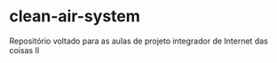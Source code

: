 # clean-air-system
Repositório voltado para as aulas de projeto integrador de Internet das coisas II
